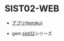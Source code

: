 # SIST02-WEB

* [アプリ(heroku)](https://sist02-web.herokuapp.com/)

* gem [sist02](https://github.com/himkt/sist02)シリーズ
